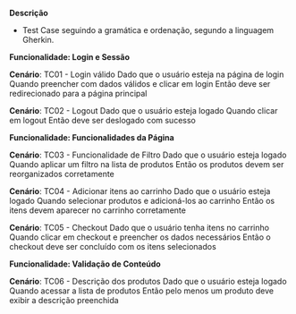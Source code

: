 **Descrição**
- Test Case seguindo a gramática e ordenação, segundo a linguagem Gherkin.

**Funcionalidade: Login e Sessão**

  **Cenário**: TC01 - Login válido
    Dado que o usuário esteja na página de login
    Quando preencher com dados válidos e clicar em login
    Então deve ser redirecionado para a página principal

  **Cenário**: TC02 - Logout
    Dado que o usuário esteja logado
    Quando clicar em logout
    Então deve ser deslogado com sucesso

**Funcionalidade: Funcionalidades da Página**

  **Cenário**: TC03 - Funcionalidade de Filtro
    Dado que o usuário esteja logado
    Quando aplicar um filtro na lista de produtos
    Então os produtos devem ser reorganizados corretamente

  **Cenário**: TC04 - Adicionar itens ao carrinho
    Dado que o usuário esteja logado
    Quando selecionar produtos e adicioná-los ao carrinho
    Então os itens devem aparecer no carrinho corretamente

  **Cenário**: TC05 - Checkout
    Dado que o usuário tenha itens no carrinho
    Quando clicar em checkout e preencher os dados necessários
    Então o checkout deve ser concluído com os itens selecionados

**Funcionalidade: Validação de Conteúdo**

  **Cenário**: TC06 - Descrição dos produtos
    Dado que o usuário esteja logado
    Quando acessar a lista de produtos
    Então pelo menos um produto deve exibir a descrição preenchida
